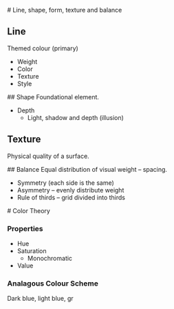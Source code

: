 # Line, shape, form, texture and balance

## Line
Themed colour (primary)
- Weight
- Color
- Texture
- Style


## Shape
Foundational element.
- Depth
  - Light, shadow and depth (illusion)

## Texture
Physical quality of a surface.

## Balance
Equal distribution of visual weight – spacing.
- Symmetry (each side is the same)
- Asymmetry – evenly distribute weight
- Rule of thirds – grid divided into thirds


# Color Theory


### Properties
- Hue
- Saturation
  - Monochromatic
- Value

### Analagous Colour Scheme
Dark blue, light blue, gr
